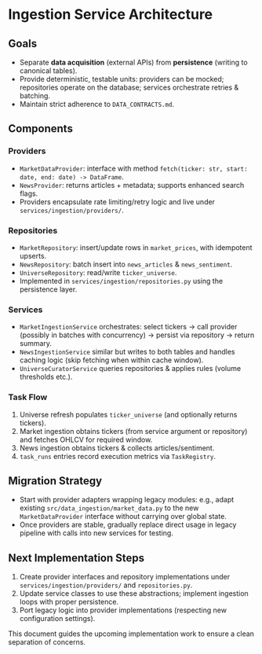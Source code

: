 # Ingestion Service Architecture

## Goals
- Separate **data acquisition** (external APIs) from **persistence** (writing to canonical tables).
- Provide deterministic, testable units: providers can be mocked; repositories operate on the database; services orchestrate retries & batching.
- Maintain strict adherence to `DATA_CONTRACTS.md`.

## Components

### Providers
- `MarketDataProvider`: interface with method `fetch(ticker: str, start: date, end: date) -> DataFrame`.
- `NewsProvider`: returns articles + metadata; supports enhanced search flags.
- Providers encapsulate rate limiting/retry logic and live under `services/ingestion/providers/`.

### Repositories
- `MarketRepository`: insert/update rows in `market_prices`, with idempotent upserts.
- `NewsRepository`: batch insert into `news_articles` & `news_sentiment`.
- `UniverseRepository`: read/write `ticker_universe`.
- Implemented in `services/ingestion/repositories.py` using the persistence layer.

### Services
- `MarketIngestionService` orchestrates: select tickers → call provider (possibly in batches with concurrency) → persist via repository → return summary.
- `NewsIngestionService` similar but writes to both tables and handles caching logic (skip fetching when within cache window).
- `UniverseCuratorService` queries repositories & applies rules (volume thresholds etc.).

### Task Flow
1. Universe refresh populates `ticker_universe` (and optionally returns tickers).
2. Market ingestion obtains tickers (from service argument or repository) and fetches OHLCV for required window.
3. News ingestion obtains tickers & collects articles/sentiment.
4. `task_runs` entries record execution metrics via `TaskRegistry`.

## Migration Strategy
- Start with provider adapters wrapping legacy modules: e.g., adapt existing `src/data_ingestion/market_data.py` to the new `MarketDataProvider` interface without carrying over global state.
- Once providers are stable, gradually replace direct usage in legacy pipeline with calls into new services for testing.

## Next Implementation Steps
1. Create provider interfaces and repository implementations under `services/ingestion/providers/` and `repositories.py`.
2. Update service classes to use these abstractions; implement ingestion loops with proper persistence.
3. Port legacy logic into provider implementations (respecting new configuration settings).

This document guides the upcoming implementation work to ensure a clean separation of concerns.
